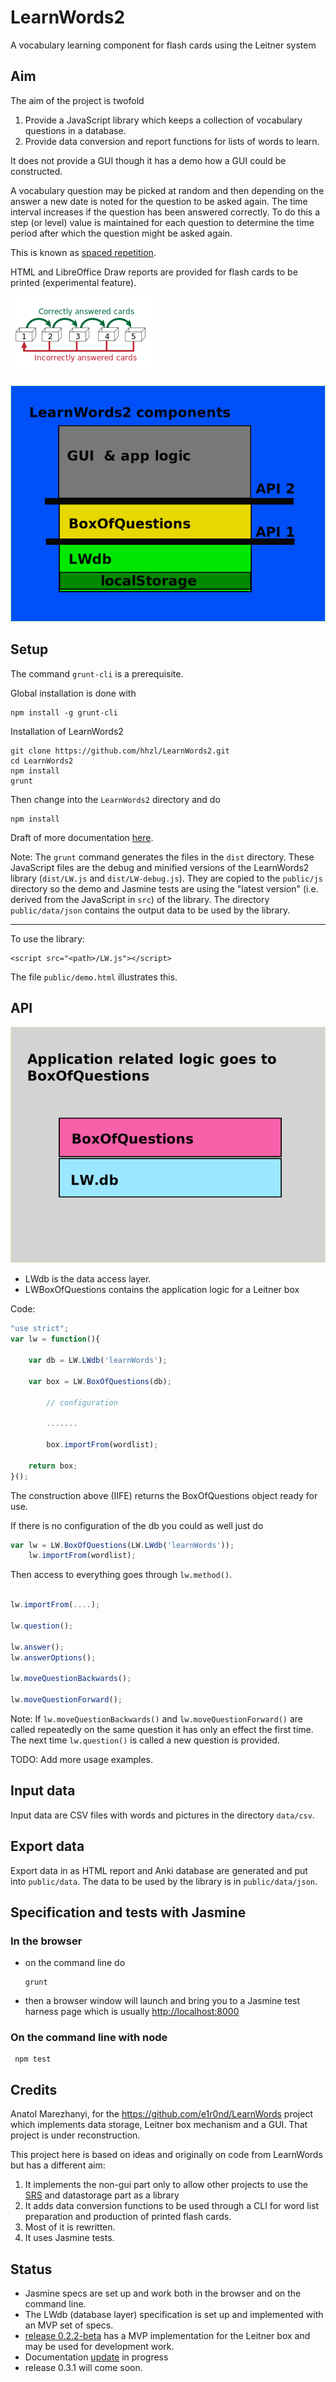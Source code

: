 # LearnWords2
A vocabulary learning component for flash cards using the Leitner system

## Aim

The aim of the project is twofold
1. Provide a JavaScript library which keeps a collection of vocabulary questions in a database. 
2. Provide data conversion and report functions for lists of words to learn.

It does not provide a GUI though it has a demo how a GUI could be constructed. 

A vocabulary question may be picked at random and then depending on the answer a new date is noted for the question to be asked again. The time interval increases if the question has been answered correctly. To do this a step (or level) value is maintained for each question to determine the time period after which the question might be asked again.

This is known as [spaced repetition](https://en.wikipedia.org/wiki/Spaced_repetition).

HTML and LibreOffice Draw reports are provided for flash cards to be printed (experimental feature).

![Leitner system](docs/230px-Leitner_system_alternative.svg.png)


![learnwords2-layers](docs/LW2-context.png)


## Setup 


The command ``grunt-cli`` is a prerequisite.

Global installation is done with

````	
npm install -g grunt-cli
````


Installation of LearnWords2

````	
git clone https://github.com/hhzl/LearnWords2.git
cd LearnWords2
npm install
grunt
````


Then change into the ``LearnWords2`` directory and do

````
npm install
````


Draft of more documentation [here](https://github.com/hhzl/LearnWords2/blob/master/docs/Developer_notes.md#2018-01-30). 


Note: 
The ``grunt`` command generates the files in the ``dist`` directory. These JavaScript files are the debug and minified versions of the LearnWords2 library (``dist/LW.js`` and ``dist/LW-debug.js``). They are copied to the ``public/js`` directory so the demo and Jasmine tests are using the "latest version" (i.e. derived from the JavaScript in ``src``) of the library. The directory `public/data/json` contains the output data to be used by the library.



____
To use the library:

```
<script src="<path>/LW.js"></script>
```
The file ``public/demo.html`` illustrates this.


## API

![learnwords2-layers](docs/learnwords2-layers.png)

- LWdb is the data access layer.
- LWBoxOfQuestions contains the application logic for a Leitner box


Code:

````JavaScript
"use strict";
var lw = function(){

	var db = LW.LWdb('learnWords');

	var box = LW.BoxOfQuestions(db);
         
        // configuration

        .......

        box.importFrom(wordlist);

	return box;
}();

````

The construction above (IIFE) returns the BoxOfQuestions object ready for use.


If there is no configuration of the db you could as well just do


````JavaScript
var lw = LW.BoxOfQuestions(LW.LWdb('learnWords'));
    lw.importFrom(wordlist);

````


Then access to everything goes through  ``lw.method()``.

````JavaScript

lw.importFrom(....);

lw.question();

lw.answer();
lw.answerOptions();

lw.moveQuestionBackwards();

lw.moveQuestionForward();

````

 
Note: If `lw.moveQuestionBackwards()` and `lw.moveQuestionForward()` are called repeatedly on the same question it has only an effect the first time. The next time `lw.question()` is called a new question is provided.

TODO: Add more usage examples.


## Input data

Input data are CSV files with words and pictures in the directory `data/csv`.


## Export data

Export data in as HTML report and Anki database are generated and put into `public/data`.
The data to be used by the library is in `public/data/json`.



## Specification and tests with Jasmine

### In the browser

- on the command line do

     ```
     grunt
     ```

- then a browser window will launch and bring you to a Jasmine test harness page
  which is usually [http://localhost:8000](http://localhost:8000)


### On the command line with node

     npm test


## Credits

Anatol Marezhanyi, for the https://github.com/e1r0nd/LearnWords project
which implements data storage, Leitner box mechanism and a GUI. That project is under reconstruction.

This project here is based on ideas and originally on code from LearnWords but has a different aim:
1. It implements the non-gui part only to allow other projects to use the [SRS](https://github.com/repeat-space/srs-knowledge) and datastorage part as a library
2. It adds data conversion functions to be used through a CLI for word list preparation and production of printed flash cards.
3. Most of it is rewritten.
4. It uses Jasmine tests.


## Status

* Jasmine specs are set up and work both in the browser and on the command line.
* The LWdb (database layer) specification is set up and implemented with an MVP set of specs. 
* [release 0.2.2-beta](https://github.com/hhzl/LearnWords2/releases/tag/v0.2.2-beta) has a MVP implementation for the Leitner box and may be used for development work.
* Documentation [update](https://github.com/hhzl/LearnWords2/blob/master/docs/Developer_notes.md) in progress
* release 0.3.1 will come soon.
